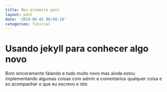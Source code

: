 ```yaml
---
title: Meu primeiro post
layout: post
date: '2019-06-02 00:08:18'
categories: Tutorial
---
```


# Usando jekyll para conhecer algo novo
Bom sinceramente falando e tudo muito novo mas ainda estou implementando algumas coisas com admin e comentarios qualquer coisa e so acompanhar o que eu escrevo e isto
